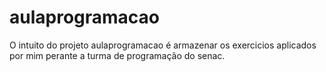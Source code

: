 # aulaprogramacao
O intuito do projeto aulaprogramacao é armazenar os exercicios aplicados por mim perante a turma de programação do senac.
